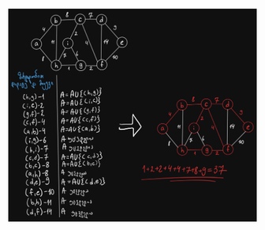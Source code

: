 ![kraskal](https://raw.githubusercontent.com/Nikoloz-code/algoritmebis_ageba/refs/heads/main/finals/Kraskal-Solve.png)

